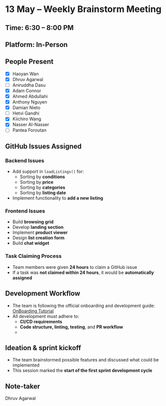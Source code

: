 # 13 May – Weekly Brainstorm Meeting

## Time: 6:30 – 8:00 PM  
## Platform: In-Person  

## People Present
- [x] Haoyan Wan  
- [x] Dhruv Agarwal  
- [ ] Aniruddha Dasu  
- [x] Adam Connor  
- [x] Ahmed Abdullahi  
- [x] Anthony Nguyen  
- [x] Damian Nieto  
- [ ] Hetvi Gandhi  
- [x] Kiichiro Wang  
- [x] Nasser Al-Nasser  
- [ ] Pantea Foroutan  

## GitHub Issues Assigned

### Backend Issues
- Add support in `loadListings()` for:
  - Sorting by **conditions**
  - Sorting by **price**
  - Sorting by **categories**
  - Sorting by **listing date**
- Implement functionality to **add a new listing**

### Frontend Issues
- Build **browsing grid**
- Develop **landing section**
- Implement **product viewer**
- Design **list creation form**
- Build **chat widget**



### Task Claiming Process
- Team members were given **24 hours** to claim a GitHub issue
- If a task was **not claimed within 24 hours**, it would be **automatically assigned**


## Development Workflow
- The team is following the official onboarding and development guide:  
  [OnBoarding Tutorial](https://cse110-sp25-group15.github.io/cse110-sp25-group15/tutorial-OnBoarding.html)
- All development must adhere to:
  - **CI/CD requirements**
  - **Code structure, linting, testing**, and **PR workflow**
  - 

## Ideation & sprint kickoff
- The team brainstormed possible features and discussed what could be implemented
- This session marked the **start of the first sprint development cycle**


## Note-taker
Dhruv Agarwal